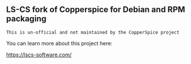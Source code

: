 ## LS-CS fork of Copperspice for Debian and RPM packaging

    This is un-official and not maintained by the CopperSpice project

You can learn more about this project here:

https://lscs-software.com/
